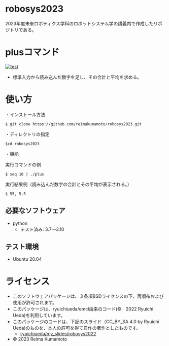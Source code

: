 # robosys2023
2023年度未来ロボティクス学科のロボットシステム学の講義内で作成したリポジトリである。

# plusコマンド
[![test](https://github.com/reimakumamoto/robosys2023/actions/workflows/test.yml/badge.svg)](https://github.com/reimakumamoto/robosys2023/actions/workflows/test.yml)
* 標準入力から読み込んだ数字を足し、その合計と平均を求める。

# 使い方
・インストール方法
```
$ git clone https://github.com/reimakumamoto/robosys2023.git
```
・ディレクトリの指定
```
$cd robosys2023
```
・機能

実行コマンドの例 
```
$ seq 10 | ./plus 
```
実行結果例（読み込んだ数字の合計とその平均が表示される。）
```
$ 55, 5.5
```
## 必要なソフトウェア
* python
  * テスト済み: 3.7～3.10

## テスト環境
* Ubuntu 20.04

# ライセンス
* このソフトウェアパッケージは、３条項BSDライセンスの下、再頒布および使用が許可されます。
* このパッケージは、ryuichiueda/emcl由来のコード(©　2022 Ryuichi Ueda)を利用しています。
* このパッケージのコードは、下記のスライド（CC_BY_SA 4.0 by Ryuichi Ueda)のものを、本人の許可を得て自作の著作としたものです。
    * [ryuichiueda/my_slides/robosys2022](https://github.com/ryuichiueda/my_slides/tree/master/robosys_2022)
* © 2023 Reima Kumamoto 

